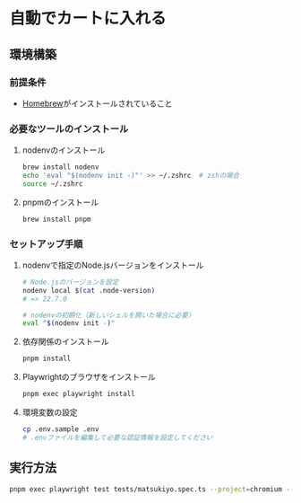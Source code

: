 # 自動でカートに入れる

## 環境構築

### 前提条件
- [Homebrew](https://brew.sh/ja/)がインストールされていること

### 必要なツールのインストール
1. nodenvのインストール
   ```bash
   brew install nodenv
   echo 'eval "$(nodenv init -)"' >> ~/.zshrc  # zshの場合
   source ~/.zshrc
   ```

2. pnpmのインストール
   ```bash
   brew install pnpm
   ```

### セットアップ手順

1. nodenvで指定のNode.jsバージョンをインストール
   ```bash
   # Node.jsのバージョンを設定
   nodenv local $(cat .node-version)
   # => 22.7.0

   # nodenvの初期化（新しいシェルを開いた場合に必要）
   eval "$(nodenv init -)"
   ```

2. 依存関係のインストール
   ```bash
   pnpm install
   ```

3. Playwrightのブラウザをインストール
   ```bash
   pnpm exec playwright install
   ```

4. 環境変数の設定
   ```bash
   cp .env.sample .env
   # .envファイルを編集して必要な認証情報を設定してください
   ```

## 実行方法

```bash
pnpm exec playwright test tests/matsukiyo.spec.ts --project=chromium --headed
```
